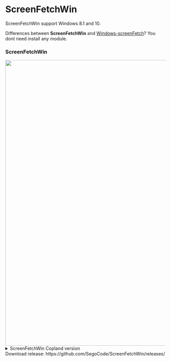# ScreenFetchWin
ScreenFetchWin support Windows 8.1 and 10.

Differences between **ScreenFetchWin** and [Windows-screenFetch](https://github.com/JulianChow94/Windows-screenFetch/)? You dont need install any module.

### ScreenFetchWin

<img width="900" src="https://github.com/SegoCode/ScreenFetchWin/blob/master/media/demo.png" />

<details> 
  <summary>ScreenFetchWin Copland version </summary>
  
  <img width="900" src="https://github.com/SegoCode/ScreenFetchWin/blob/master/media/demo-Copland.png" />

</details> 
Download release: https://github.com/SegoCode/ScreenFetchWin/releases/ 

